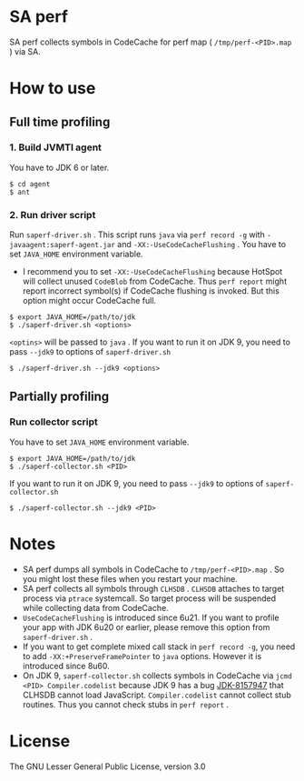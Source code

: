 # SA perf

SA perf collects symbols in CodeCache for perf map ( `/tmp/perf-<PID>.map` ) via SA.

# How to use

## Full time profiling

### 1. Build JVMTI agent

You have to JDK 6 or later.

```
$ cd agent
$ ant
```

### 2. Run driver script

Run `saperf-driver.sh` . This script runs `java` via `perf record -g` with `-javaagent:saperf-agent.jar` and `-XX:-UseCodeCacheFlushing` .
You have to set `JAVA_HOME` environment variable.

* I recommend you to set `-XX:-UseCodeCacheFlushing` because HotSpot will collect unused `CodeBlob` from CodeCache. Thus `perf report` might report incorrect symbol(s) if CodeCache flushing is invoked. But this option might occur CodeCache full.

```
$ export JAVA_HOME=/path/to/jdk
$ ./saperf-driver.sh <options>
```

`<optins>` will be passed to `java` .
If you want to run it on JDK 9, you need to pass `--jdk9` to options of `saperf-driver.sh`

```
$ ./saperf-driver.sh --jdk9 <options>
```

## Partially profiling

### Run collector script

You have to set `JAVA_HOME` environment variable.

```
$ export JAVA_HOME=/path/to/jdk
$ ./saperf-collector.sh <PID>
```

If you want to run it on JDK 9, you need to pass `--jdk9` to options of `saperf-collector.sh`

```
$ ./saperf-collector.sh --jdk9 <PID>
```

# Notes

* SA perf dumps all symbols in CodeCache to `/tmp/perf-<PID>.map` . So you might lost these files when you restart your machine.
* SA perf collects all symbols through `CLHSDB` . `CLHSDB` attaches to target process via `ptrace` systemcall. So target process will be suspended while collecting data from CodeCache.
* `UseCodeCacheFlushing` is introduced since 6u21. If you want to profile your app with JDK 6u20 or earlier, please remove this option from `saperf-driver.sh` .
* If you want to get complete mixed call stack in `perf record -g`, you need to add `-XX:+PreserveFramePointer` to `java` options. However it is introduced since 8u60.
* On JDK 9, `saperf-collector.sh` collects symbols in CodeCache via `jcmd <PID> Compiler.codelist` because JDK 9 has a bug [JDK-8157947](https://bugs.openjdk.java.net/browse/JDK-8157947) that CLHSDB cannot load JavaScript. `Compiler.codelist` cannot collect stub routines. Thus you cannot check stubs in `perf report` .

# License

The GNU Lesser General Public License, version 3.0
